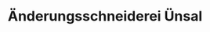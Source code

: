 ---
title: "Änderungsschneiderei Ünsal"
url: /goettingen/aenderungsschneiderei-uensal/
shop: Schneiderei
---